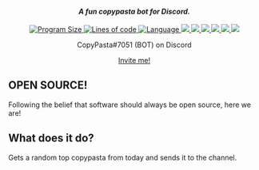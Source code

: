 <div align="center">
  <br>
  <strong><i>A fun copypasta bot for Discord.</i></strong>
  <br>
  <br>
  <a href="https://github.com/kevlu8/copypasta/">
    <img src="https://img.shields.io/github/languages/code-size/kevlu8/copypasta" alt="Program Size">
  </a>
  
  <a href="https://youtube.com/watch?v=dQw4w9WgXcQ">
    <img src="https://img.shields.io/tokei/lines/github/kevlu8/copypasta" alt = "Lines of code">
  </a>
  
  <a href="">
    <img src="https://img.shields.io/github/languages/top/kevlu8/copypasta" alt = "Language">
  </a>
  
  <a href="">
    <img src="https://www.codefactor.io/Content/badges/AMinus.svg">
  </a>
  
  <a href="https://discord.gg/9yYdwNHXVu">
    <img src="https://img.shields.io/discord/883065350520991784?style=plastic">
  </a>
 
  <a href="">
    <img src="https://img.shields.io/github/issues/kevlu8/copypasta">
  </a>
  
  <a href="https://www.gnu.org/licenses/gpl-3.0.en.html">
    <img src="https://img.shields.io/github/license/kevlu8/copypasta">
  </a>
  
  <a href="">
    <img src="https://img.shields.io/github/stars/kevlu8/copypasta?style=social">
  </a>
  
  <a href="">
    <img src="https://img.shields.io/github/commit-activity/m/kevlu8/copypasta">
  </a>
  <br>

CopyPasta#7051 (BOT) on Discord

[Invite me!](https://discord.com/api/oauth2/authorize?client_id=882832904605020190&permissions=18432&scope=bot)
  
</div>

## OPEN SOURCE!
Following the belief that software should always be open source, here we are!

## What does it do?

Gets a random top copypasta from today and sends it to the channel.
